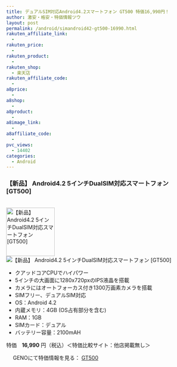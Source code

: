 ```yaml
---
title: デュアルSIM対応Android4.2スマートフォン GT500 特価16,990円！
author: 激安・格安・特価情報ツウ
layout: post
permalink: /android/simandroid42-gt500-16990.html
rakuten_affiliate_link:
  -
rakuten_price:
  -
rakuten_product:
  -
rakuten_shop:
  - 楽天店
rakuten_affiliate_code:
  -
a8price:
  -
a8shop:
  -
a8product:
  -
a8image_link:
  -
a8affiliate_code:
  -
pvc_views:
  - 14402
categories:
  - Android
---
```

### 【新品】 Android4.2 5インチDualSIM対応スマートフォン [GT500]

<div class="img-bg2 img_L">
  <a href="//px.a8.net/svt/ejp?a8mat=1I0DKG+A2L0YI+1TD2+5ZEMP&#038;a8ejpredirect=//www.geno-web.jp/shopdetail/000000032688" title="【新品】 Android4.2 5インチDualSIM対応スマートフォン [GT500]" target="_blank"><br /> <img border="0" alt="【新品】 Android4.2 5インチDualSIM対応スマートフォン [GT500]" src="//i1.wp.com/www.geno-web.jp/shopimages/genoweb/0000000326884.jpg?w=130"width="130" data-recalc-dims="1" /></a><br /> <img border="0" src="//i2.wp.com/www16.a8.net/0.gif?resize=1%2C1" alt="【新品】 Android4.2 5インチDualSIM対応スマートフォン [GT500]" data-recalc-dims="1" />
</div>

<!--more-->

  * クアッドコアCPUでハイパワー
  * 5インチの大画面に1280x720pxのIPS液晶を搭載
  * カメラにはオートフォーカス付き1300万画素カメラを搭載
  * SIMフリー、デュアルSIM対応
  * OS：Android 4.2
  * 内蔵メモリ：4GB (OS占有部分を含む)
  * RAM：1GB
  * SIMカード：デュアル
  * バッテリー容量：2100mAH

特価　<span class="tokka-price"><strong>16,990</strong></span> 円（税込）＜特価比較サイト：他店掲載無し＞

　
GENOにて特価情報を見る： <span class="fs150p"><a href="//px.a8.net/svt/ejp?a8mat=1I0DKG+A2L0YI+1TD2+5ZEMP&#038;a8ejpredirect=//www.geno-web.jp/shopdetail/000000032688" target="_blank">GT500</a></span>